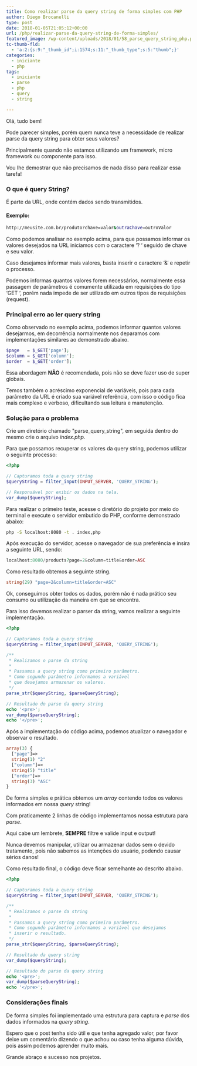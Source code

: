 ```yaml
---
title: Como realizar parse da query string de forma simples com PHP
author: Diego Brocanelli
type: post
date: 2018-01-05T21:05:12+00:00
url: /php/realizar-parse-da-query-string-de-forma-simples/
featured_image: /wp-content/uploads/2018/01/58_parse_query_string_php.png
tc-thumb-fld:
  - 'a:2:{s:9:"_thumb_id";i:1574;s:11:"_thumb_type";s:5:"thumb";}'
categories:
  - iniciante
  - php
tags:
  - iniciante
  - parse
  - php
  - query
  - string

---
```


Olá, tudo bem!

Pode parecer simples, porém quem nunca teve a necessidade de realizar parse da query string para obter seus valores?

Principalmente quando não estamos utilizando um framework, micro framework ou componente para isso.

Vou lhe demostrar que não precisamos de nada disso para realizar essa tarefa!

### O que é query String?

É parte da URL, onde contém dados sendo transmitidos.

#### Exemplo:


```bash
http://meusite.com.br/produto?chave=valor&outraChave=outroValor
```

Como podemos analisar no exemplo acima, para que possamos informar os valores desejados na URL iniciamos com o caractere ‘? ‘ seguido de chave e seu valor.

Caso desejamos informar mais valores, basta inserir o caractere ‘&‘ e repetir o processo.

Podemos informas quantos valores forem necessários, normalmente essa passagem de parâmetros é comumente utilizada em requisições do tipo ‘GET ‘, porém nada impede de ser utilizado em outros tipos de requisições (request).

### Principal erro ao ler query string

Como observado no exemplo acima, podemos informar quantos valores desejarmos, em decorrência normalmente nos deparamos com implementações similares ao demonstrado abaixo.

```php
$page   = $_GET['page'];
$column = $_GET['column'];
$order  = $_GET['order'];
```

Essa abordagem **NÃO** é recomendada, pois não se deve fazer uso de super globais.

Temos também o acréscimo exponencial de variáveis, pois para cada parâmetro da URL é criado sua variável referência, com isso o código fica mais complexo e verboso, dificultando sua leitura e manutenção.

### Solução para o problema

Crie um diretório chamado "parse_query_string", em seguida dentro do mesmo crie o arquivo _index.php_.

Para que possamos recuperar os valores da query string, podemos utilizar o seguinte processo:

```php
<?php 

// Capturamos toda a query string
$queryString = filter_input(INPUT_SERVER, 'QUERY_STRING');

// Responsável por exibir os dados na tela.
var_dump($queryString);
```

Para realizar o primeiro teste, acesse o diretório do projeto por meio do terminal e execute o servidor embutido do PHP, conforme demonstrado abaixo:

```bash
php -S localhost:8080 -t . index,php
```

Após execução do servidor, acesse o navegador de sua preferência e insira a seguinte URL, sendo:

```php
localhost:8080/products?page=2&column=title&order=ASC
```

Como resultado obtemos a seguinte string.


```php 
string(29) "page=2&column=title&order=ASC"
```

Ok, conseguimos obter todos os dados, porém não é nada prático seu consumo ou utilização da maneira em que se encontra.

Para isso devemos realizar o parser da string, vamos realizar a seguinte implementação.

```php
<?php 

// Capturamos toda a query string
$queryString = filter_input(INPUT_SERVER, 'QUERY_STRING');

/**
 * Realizamos o parse da string
 * 
 * Passamos a query string como primeiro parâmetro. 
 * Como segundo parâmetro informamos a variável 
 * que desejamos armazenar os valores.
 */
parse_str($queryString, $parseQueryString);

// Resultado do parse da query string
echo '<pre>';
var_dump($parseQueryString);
echo '</pre>';
```

Após a implementação do código acima, podemos atualizar o navegador e observar o resultado.

```php
array(3) {
  ["page"]=>
  string(1) "2"
  ["column"]=>
  string(5) "title"
  ["order"]=>
  string(3) "ASC"
}
```

De forma simples e prática obtemos um _array_ contendo todos os valores informados em nossa _query_ string!

Com praticamente 2 linhas de código implementamos nossa estrutura para _parse_.

Aqui cabe um lembrete, **SEMPRE** filtre e valide input e output!

Nunca devemos manipular, utilizar ou armazenar dados sem o devido tratamento, pois não sabemos as intenções do usuário, podendo causar sérios danos!

Como resultado final, o código deve ficar semelhante ao descrito abaixo.

```php
<?php 

// Capturamos toda a query string
$queryString = filter_input(INPUT_SERVER, 'QUERY_STRING');

/**
 * Realizamos o parse da string
 * 
 * Passamos a query string como primeiro parâmetro. 
 * Como segundo parâmetro informamos a variável que desejamos
 * inserir o resultado.
 */
parse_str($queryString, $parseQueryString);

// Resultado da query string
var_dump($queryString);

// Resultado do parse da query string
echo '<pre>';
var_dump($parseQueryString);
echo '</pre>';
```

### Considerações finais

De forma simples foi implementado uma estrutura para captura e _parse_ dos dados informados na _query string_.

Espero que o post tenha sido útil e que tenha agregado valor, por favor deixe um comentário dizendo o que achou ou caso tenha alguma dúvida, pois assim podemos aprender muito mais.

Grande abraço e sucesso nos projetos.

